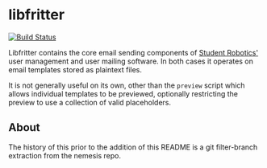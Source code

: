 # libfritter

[![Build Status](https://travis-ci.org/PeterJCLaw/libfritter.svg)](https://travis-ci.org/PeterJCLaw/libfritter)

Libfritter contains the core email sending components of [Student Robotics'](https://www.studentrobotics.org)
user management and user mailing software. In both cases it operates on
email templates stored as plaintext files.

It is not generally useful on its own, other than the `preview` script
which allows individual templates to be previewed, optionally restricting
the preview to use a collection of valid placeholders.

## About

The history of this prior to the addition of this README is a git
filter-branch extraction from the nemesis repo.

